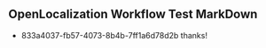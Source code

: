 ## OpenLocalization Workflow Test MarkDown
* 833a4037-fb57-4073-8b4b-7ff1a6d78d2b 
thanks!<!--HONumber=Mar16_HO2-->

